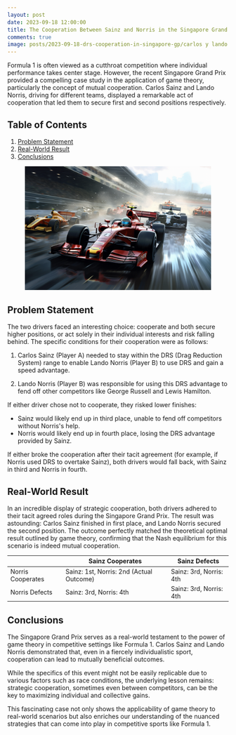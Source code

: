 ```yaml
---
layout: post
date: 2023-09-18 12:00:00
title: The Cooperation Between Sainz and Norris in the Singapore Grand Prix
comments: true
image: posts/2023-09-18-drs-cooperation-in-singapore-gp/carlos y lando been pursued.png
---
```


Formula 1 is often viewed as a cutthroat competition where individual performance takes center stage. However, the recent Singapore Grand Prix provided a compelling case study in the application of game theory, particularly the concept of mutual cooperation. Carlos Sainz and Lando Norris, driving for different teams, displayed a remarkable act of cooperation that led them to secure first and second positions respectively.

## Table of Contents

1. [Problem Statement](#Problem-Statement)
2. [Real-World Result](#Real-World-Result)
3. [Conclusions](#Conclusions)

<figure>
	<img src="/assets/img/posts/2023-09-18-drs-cooperation-in-singapore-gp/carlos y lando been pursued.png" alt=""> 
	<!-- <figcaption>Fig1. - Cooperation Schema</figcaption> -->
</figure>

## Problem Statement

The two drivers faced an interesting choice: cooperate and both secure higher positions, or act solely in their individual interests and risk falling behind. The specific conditions for their cooperation were as follows:

1. Carlos Sainz (Player A) needed to stay within the DRS (Drag Reduction System) range to enable Lando Norris (Player B) to use DRS and gain a speed advantage.

2. Lando Norris (Player B) was responsible for using this DRS advantage to fend off other competitors like George Russell and Lewis Hamilton.

If either driver chose not to cooperate, they risked lower finishes:

-   Sainz would likely end up in third place, unable to fend off competitors without Norris's help.
-   Norris would likely end up in fourth place, losing the DRS advantage provided by Sainz.

If either broke the cooperation after their tacit agreement (for example, if Norris used DRS to overtake Sainz), both drivers would fall back, with Sainz in third and Norris in fourth.

## Real-World Result

In an incredible display of strategic cooperation, both drivers adhered to their tacit agreed roles during the Singapore Grand Prix. The result was astounding: Carlos Sainz finished in first place, and Lando Norris secured the second position. The outcome perfectly matched the theoretical optimal result outlined by game theory, confirming that the Nash equilibrium for this scenario is indeed mutual cooperation.

|                   | Sainz Cooperates                         | Sainz Defects           |
| ----------------- | ---------------------------------------- | ----------------------- |
| Norris Cooperates | Sainz: 1st, Norris: 2nd (Actual Outcome) | Sainz: 3rd, Norris: 4th |
| Norris Defects    | Sainz: 3rd, Norris: 4th                  | Sainz: 3rd, Norris: 4th |

## Conclusions

The Singapore Grand Prix serves as a real-world testament to the power of game theory in competitive settings like Formula 1. Carlos Sainz and Lando Norris demonstrated that, even in a fiercely individualistic sport, cooperation can lead to mutually beneficial outcomes.

While the specifics of this event might not be easily replicable due to various factors such as race conditions, the underlying lesson remains: strategic cooperation, sometimes even between competitors, can be the key to maximizing individual and collective gains.

This fascinating case not only shows the applicability of game theory to real-world scenarios but also enriches our understanding of the nuanced strategies that can come into play in competitive sports like Formula 1.
